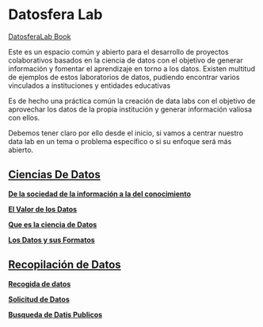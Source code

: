 # Datosfera Lab

[DatosferaLab Book](https://wikimediacolombia.gitbook.io/datosferalab/)


Este es un espacio común y abierto para el desarrollo de proyectos colaborativos basados en la ciencia de datos con el objetivo de generar información y fomentar el aprendizaje en torno a los datos. Existen multitud de ejemplos de estos laboratorios de datos, pudiendo encontrar varios vinculados a instituciones y entidades educativas

Es de hecho una práctica común la creación de data labs con el objetivo de aprovechar los datos de la propia institución y generar información valiosa con ellos.&#x20;

Debemos tener claro por ello desde el inicio, si vamos a centrar nuestro data lab en un tema o problema específico o si su enfoque será más abierto.


## [Ciencias De Datos](https://wikimediacolombia.gitbook.io/datosferalab/ciencia-de-datos/quickstart)

[**De la sociedad de la información a la del conocimiento**](https://wikimediacolombia.gitbook.io/datosferalab/ciencia-de-datos/quickstart)

[**El Valor de los Datos**](https://wikimediacolombia.gitbook.io/datosferalab/ciencia-de-datos/publish-your-docs)

[**Que es la ciencia de Datos**](https://wikimediacolombia.gitbook.io/datosferalab/ciencia-de-datos/que-es-la-ciencia-de-datos)

[**Los Datos y sus Formatos**](https://wikimediacolombia.gitbook.io/datosferalab/ciencia-de-datos/los-datos-y-sus-formatos)


## [Recopilación de Datos](https://wikimediacolombia.gitbook.io/datosferalab/recopilacion-de-datos/editor)

[**Recogida de datos**](https://wikimediacolombia.gitbook.io/datosferalab/recopilacion-de-datos/editor)

[**Solicitud de Datos**](https://wikimediacolombia.gitbook.io/datosferalab/recopilacion-de-datos/markdown)

[**Busqueda de Datis Publicos**](https://wikimediacolombia.gitbook.io/datosferalab/recopilacion-de-datos/images-and-media)
